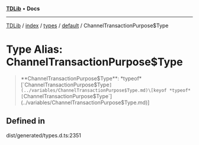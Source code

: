 [**TDLib**](../../../../../../README.md) • **Docs**

***

[TDLib](../../../../../../modules.md) / [index](../../../../../README.md) / [types](../../../README.md) / [default](../README.md) / ChannelTransactionPurpose$Type

# Type Alias: ChannelTransactionPurpose$Type

> **ChannelTransactionPurpose$Type**: *typeof* [`ChannelTransactionPurpose$Type`](../variables/ChannelTransactionPurpose$Type.md)\[keyof *typeof* [`ChannelTransactionPurpose$Type`](../variables/ChannelTransactionPurpose$Type.md)\]

## Defined in

dist/generated/types.d.ts:2351
